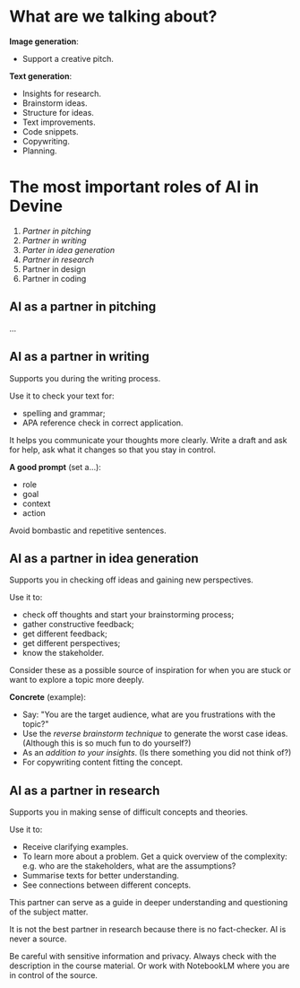 # What are we talking about?

**Image generation**:

- Support a creative pitch.

**Text generation**:

- Insights for research.
- Brainstorm ideas.
- Structure for ideas.
- Text improvements.
- Code snippets.
- Copywriting.
- Planning.

# The most important roles of AI in Devine

1. _Partner in pitching_
2. _Partner in writing_
3. _Parter in idea generation_
4. _Partner in research_
5. Partner in design
6. Partner in coding

## AI as a partner in pitching

...

## AI as a partner in writing

Supports you during the writing process.

Use it to check your text for:

- spelling and grammar;
- APA reference check in correct application.

It helps you communicate your thoughts more clearly.
Write a draft and ask for help, ask what it changes so that you stay in control.

**A good prompt** (set a...):

- role
- goal
- context
- action

Avoid bombastic and repetitive sentences.

## AI as a partner in idea generation

Supports you in checking off ideas and gaining new perspectives.

Use it to:

- check off thoughts and start your brainstorming process;
- gather constructive feedback;
- get different feedback;
- get different perspectives;
- know the stakeholder.

Consider these as a possible source of inspiration for when you are stuck or want to explore a topic more deeply.

**Concrete** (example):

- Say: "You are the target audience, what are you frustrations with the topic?"
- Use the _reverse brainstorm technique_ to generate the worst case ideas. (Although this is so much fun to do yourself?)
- As an _addition to your insights_. (Is there something you did not think of?)
- For copywriting content fitting the concept.

## AI as a partner in research

Supports you in making sense of difficult concepts and theories.

Use it to:

- Receive clarifying examples.
- To learn more about a problem. Get a quick overview of the complexity: e.g. who are the stakeholders, what are the assumptions?
- Summarise texts for better understanding.
- See connections between different concepts.

This partner can serve as a guide in deeper understanding and questioning of the subject matter.

It is not the best partner in research because there is no fact-checker. AI is never a source.

Be careful with sensitive information and privacy.
Always check with the description in the course material. Or work with NotebookLM where you are in control of the source.
